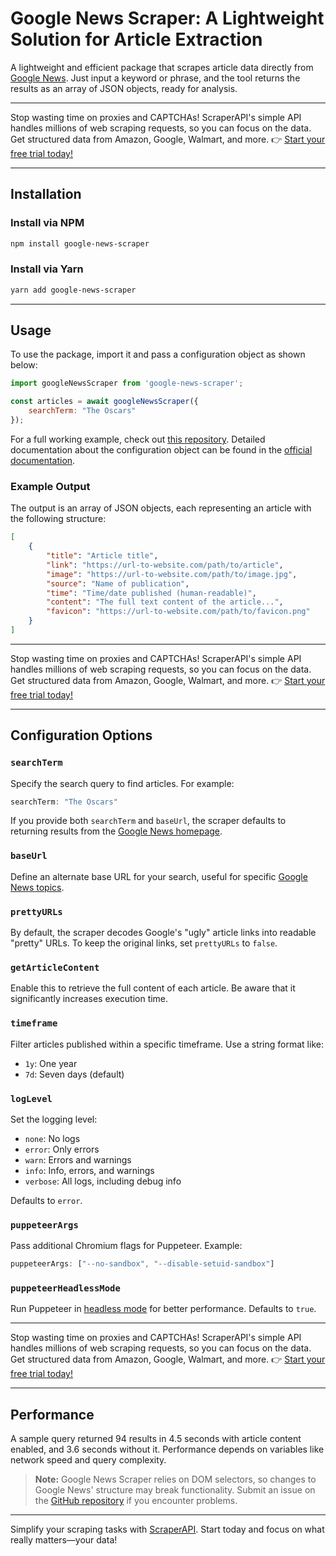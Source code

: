 
# Google News Scraper: A Lightweight Solution for Article Extraction

A lightweight and efficient package that scrapes article data directly from [Google News](https://news.google.com). Just input a keyword or phrase, and the tool returns the results as an array of JSON objects, ready for analysis.

---

Stop wasting time on proxies and CAPTCHAs! ScraperAPI's simple API handles millions of web scraping requests, so you can focus on the data. Get structured data from Amazon, Google, Walmart, and more. 👉 [Start your free trial today!](https://bit.ly/Scraperapi)

---

## Installation

### Install via NPM
```bash
npm install google-news-scraper
```

### Install via Yarn
```bash
yarn add google-news-scraper
```

---

## Usage

To use the package, import it and pass a configuration object as shown below:

```javascript
import googleNewsScraper from 'google-news-scraper';

const articles = await googleNewsScraper({
    searchTerm: "The Oscars"
});
```

For a full working example, check out [this repository](https://github.com/lewisdonovan/gns-example). Detailed documentation about the configuration object can be found in the [official documentation](https://github.com/lewisdonovan/google-news-scraper#config).

### Example Output
The output is an array of JSON objects, each representing an article with the following structure:

```json
[
    {
        "title": "Article title",
        "link": "https://url-to-website.com/path/to/article",
        "image": "https://url-to-website.com/path/to/image.jpg",
        "source": "Name of publication",
        "time": "Time/date published (human-readable)",
        "content": "The full text content of the article...",
        "favicon": "https://url-to-website.com/path/to/favicon.png"
    }
]
```

---

Stop wasting time on proxies and CAPTCHAs! ScraperAPI's simple API handles millions of web scraping requests, so you can focus on the data. Get structured data from Amazon, Google, Walmart, and more. 👉 [Start your free trial today!](https://bit.ly/Scraperapi)

---

## Configuration Options

### `searchTerm`
Specify the search query to find articles. For example:
```javascript
searchTerm: "The Oscars"
```
If you provide both `searchTerm` and `baseUrl`, the scraper defaults to returning results from the [Google News homepage](https://news.google.com).

### `baseUrl`
Define an alternate base URL for your search, useful for specific [Google News topics](https://news.google.com/topics/CAAqJggKIiBDQkFTRWdvSUwyMHZNRGRqTVhZU0FtVnVHZ0pWVXlnQVAB).

### `prettyURLs`
By default, the scraper decodes Google's "ugly" article links into readable "pretty" URLs. To keep the original links, set `prettyURLs` to `false`.

### `getArticleContent`
Enable this to retrieve the full content of each article. Be aware that it significantly increases execution time.

### `timeframe`
Filter articles published within a specific timeframe. Use a string format like:
- `1y`: One year
- `7d`: Seven days (default)

### `logLevel`
Set the logging level:
- `none`: No logs
- `error`: Only errors
- `warn`: Errors and warnings
- `info`: Info, errors, and warnings
- `verbose`: All logs, including debug info

Defaults to `error`.

### `puppeteerArgs`
Pass additional Chromium flags for Puppeteer. Example:
```javascript
puppeteerArgs: ["--no-sandbox", "--disable-setuid-sandbox"]
```

### `puppeteerHeadlessMode`
Run Puppeteer in [headless mode](https://www.browserstack.com/guide/puppeteer-headless) for better performance. Defaults to `true`.

---

Stop wasting time on proxies and CAPTCHAs! ScraperAPI's simple API handles millions of web scraping requests, so you can focus on the data. Get structured data from Amazon, Google, Walmart, and more. 👉 [Start your free trial today!](https://bit.ly/Scraperapi)

---

## Performance

A sample query returned 94 results in 4.5 seconds with article content enabled, and 3.6 seconds without it. Performance depends on variables like network speed and query complexity.

> **Note:** Google News Scraper relies on DOM selectors, so changes to Google News' structure may break functionality. Submit an issue on the [GitHub repository](https://github.com/lewisdonovan/google-news-scraper) if you encounter problems.

---

Simplify your scraping tasks with [ScraperAPI](https://bit.ly/Scraperapi). Start today and focus on what really matters—your data!
